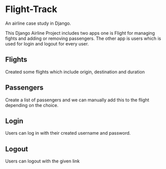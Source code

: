 # Flight-Track
An airline case study in Django.

This Django Airline Project includes two apps one is Flight for managing fights and adding or removing passengers. The other app is users which is used for login and logout for every user.

## Flights
Created some flights which include origin, destination and duration

## Passengers
Create a list of passengers and we can manually add this to the flight depending on the choice.

## Login
Users can log in with their created username and password.

## Logout
Users can logout with the given link